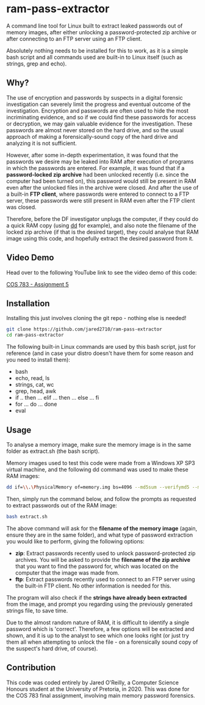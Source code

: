 # ram-pass-extractor
A command line tool for Linux built to extract leaked passwords out of memory images, after either unlocking a password-protected zip archive or after connecting to an FTP server using an FTP client.

Absolutely nothing needs to be installed for this to work, as it is a simple bash script and all commands used are built-in to Linux itself (such as strings, grep and echo).


## Why?

The use of encryption and passwords by suspects in a digital forensic investigation can severely limit the progress and eventual outcome of the investigation. Encryption and passwords are often used to hide the most incriminating evidence, and so if we could find these passwords for access or decryption, we may gain valuable evidence for the investigation. These passwords are almost never stored on the hard drive, and so the usual approach of making a forensically-sound copy of the hard drive and analyzing it is not sufficient.

However, after some in-depth experimentation, it was found that the passwords we desire may be leaked into RAM after execution of programs in which the passwords are entered. For example, it was found that if a **password-locked zip archive** had been unlocked recently (i.e. since the computer had been turned on), this password would still be present in RAM even after the unlocked files in the archive were closed. And after the use of a built-in **FTP client**, where passwords were entered to connect to a FTP server, these passwords were still present in RAM even after the FTP client was closed.

Therefore, before the DF investigator unplugs the computer, if they could do a quick RAM copy (using [dd](https://en.wikipedia.org/wiki/Dd_(Unix)) for example), and also note the filename of the locked zip archive (if that is the desired target), they could analyse that RAM image using this code, and hopefully extract the desired password from it.

## Video Demo
Head over to the following YouTube link to see the video demo of this code:

[COS 783 - Assignment 5](https://youtu.be/bHohC59NFlM)

## Installation

Installing this just involves cloning the git repo - nothing else is needed! 
```bash
git clone https://github.com/jared2710/ram-pass-extractor
cd ram-pass-extractor
```
The following built-in Linux commands are used by this bash script, just for reference (and in case your distro doesn't have them for some reason and you need to install them):
- bash
- echo, read, ls
- strings, cat, wc
- grep, head, awk
- if .. then ... elif ... then ... else ... fi
- for ... do ... done
- eval


## Usage

To analyse a memory image, make sure the memory image is in the same folder as extract.sh (the bash script). 

Memory images used to test this code were made from a Windows XP SP3 virtual machine, and the following dd command was used to make these RAM images:
```bash
dd if=\\.\PhysicalMemory of=memory.img bs=4096 --md5sum --verifymd5 --md5out=memory.md5
```

Then, simply run the command below, and follow the prompts as requested to extract passwords out of the RAM image:
```bash
bash extract.sh
```

The above command will ask for the **filename of the memory image** (again, ensure they are in the same folder), and what type of password extraction you would like to perform, giving the following options:
- **zip**: Extract passwords recently used to unlock password-protected zip archives. You will be asked to provide the **filename of the zip archive** that you want to find the password for, which was located on the computer that the image was made from.
- **ftp**: Extract passwords recently used to connect to an FTP server using the built-in FTP client. No other information is needed for this.


The program will also check if the **strings have already been extracted** from the image, and prompt you regarding using the previously generated strings file, to save time.

Due to the almost random nature of RAM, it is difficult to identify a single password which is 'correct'. Therefore, a few options will be extracted and shown, and it is up to the analyst to see which one looks right (or just try them all when attempting to unlock the file - on a forensically sound copy of the suspect's hard drive, of course).

## Contribution
This code was coded entirely by Jared O'Reilly, a Computer Science Honours student at the University of Pretoria, in 2020. This was done for the COS 783 final assignment, involving main memory password forensics.

